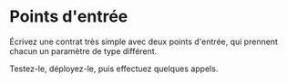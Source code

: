 # Points d'entrée

Écrivez une contrat très simple avec deux points d'entrée, qui prennent chacun un paramètre de type différent.

Testez-le, déployez-le, puis effectuez quelques appels.